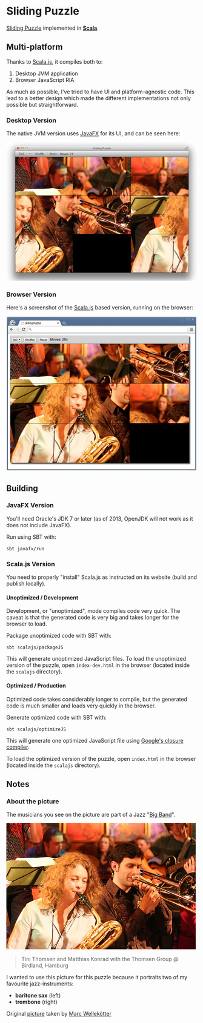 # Sliding Puzzle

[Sliding Puzzle](http://en.wikipedia.org/wiki/Sliding_puzzle) implemented in [**Scala**](http://www.scala-lang.org/).

## Multi-platform

Thanks to [Scala.js](http://www.scala-js.org/), it compiles both to:

1. Desktop JVM application
2. Browser JavaScript RIA

As much as possible, I've tried to have UI and platform-agnostic code. This lead to a better design which made the different implementations not only possible but straightforward.

### Desktop Version

The native JVM version uses [JavaFX](http://en.wikipedia.org/wiki/JavaFX) for its UI, and can be seen here:

![image](images/screenshot-javafx.jpg)

### Browser Version

Here's a screenshot of the [Scala.js](http://www.scala-js.org/) based version, running on the browser:

![image](images/screenshot-browser.jpeg)

## Building

### JavaFX Version

You'll need Oracle's JDK 7 or later (as of 2013, OpenJDK will not work as it does not include JavaFX).

Run using SBT with:

```
sbt javafx/run
```

### Scala.js Version

You need to properly "install" Scala.js as instructed on its website (build and publish locally).

#### Unoptimized / Development

Development, or "unoptimized", mode compiles code very quick. The caveat is that the generated code is very big and takes longer for the browser to load.

Package unoptimized code with SBT with:

```
sbt scalajs/packageJS
```

This will generate unoptimized JavaScript files. To load the unoptimized version of the puzzle, open `index-dev.html` in the browser (located inside the `scalajs` directory).

#### Optimized / Production

Optimized code takes considerably longer to compile, but the generated code is much smaller and loads very quickly in the browser.

Generate optimized code with SBT with:

```
sbt scalajs/optimizeJS
```

This will generate one optimized JavaScript file using [Google's closure compiler](https://developers.google.com/closure/compiler/).

To load the optimized version of the puzzle, open `index.html` in the browser (located inside the `scalajs` directory).

## Notes

### About the picture

The musicians you see on the picture are part of a Jazz "[Big Band](http://en.wikipedia.org/wiki/Big_band)".

![image](images/original_small.jpg)

> Tini Thomsen and Matthias Konrad 
> with the Thomsen Group @ Birdland, Hamburg

I wanted to use this picture for this puzzle because it portraits two of my favourite jazz-instruments: 

* **baritone sax** (left)
* **trombone** (right)

Original [picture](http://www.flickr.com/photos/mawel/2322324186/) taken by [Marc Wellekötter](http://www.flickr.com/photos/mawel/)
